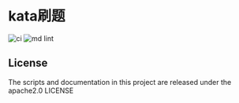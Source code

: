# kata刷题

![ci](https://github.com/63isOK/kata/workflows/ci-test/badge.svg)
![md lint](https://github.com/63isOK/kata/workflows/md-lint/badge.svg)

## License

The scripts and documentation in this project are released under the  apache2.0 LICENSE
